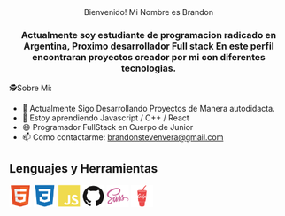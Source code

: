 <div class="contenedor" align="center"
  <h1>Bienvenido! Mi Nombre es Brandon</h1>
  <h3>Actualmente soy estudiante de programacion radicado en Argentina, Proximo desarrollador Full stack
    En este perfil encontraran proyectos creador por mi con diferentes tecnologias.
  </h3>
</div>

🕵Sobre Mi:
- 🔭 Actualmente Sigo Desarrollando Proyectos de Manera autodidacta.
- 🌱 Estoy aprendiendo Javascript / C++ / React 
- 😄 Programador FullStack en Cuerpo de Junior
- 📫 Como contactarme: brandonstevenvera@gmail.com

<div aling = "left">
    <h2>Lenguajes y Herramientas</h2>
    <div>
        <img src="https://github.com/devicons/devicon/blob/master/icons/html5/html5-original.svg" alt="icon" 
        height="40" width="40">
        <img src=https://github.com/devicons/devicon/blob/master/icons/css3/css3-plain.svg alt="icon css" 
        height="40" width="40">
        <img src="https://github.com/devicons/devicon/blob/master/icons/javascript/javascript-plain.svg" alt="icon" 
        height="40" width="40">
        <img src="https://github.com/devicons/devicon/blob/master/icons/github/github-original.svg" alt="icon" 
        height="40" width="40">
        <img src="https://github.com/devicons/devicon/blob/master/icons/sass/sass-original.svg" alt="icon" 
        height="40" width="40">
        <img src="https://github.com/devicons/devicon/blob/master/icons/gulp/gulp-plain.svg" alt="icon" 
        height="40" width="40">
    </div>
</div>
